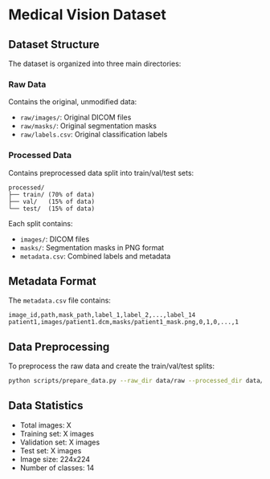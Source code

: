 # Medical Vision Dataset

## Dataset Structure
The dataset is organized into three main directories:

### Raw Data
Contains the original, unmodified data:
- `raw/images/`: Original DICOM files
- `raw/masks/`: Original segmentation masks
- `raw/labels.csv`: Original classification labels

### Processed Data
Contains preprocessed data split into train/val/test sets:
```
processed/
├── train/ (70% of data)
├── val/   (15% of data)
└── test/  (15% of data)
```

Each split contains:
- `images/`: DICOM files
- `masks/`: Segmentation masks in PNG format
- `metadata.csv`: Combined labels and metadata

## Metadata Format
The `metadata.csv` file contains:
```csv
image_id,path,mask_path,label_1,label_2,...,label_14
patient1,images/patient1.dcm,masks/patient1_mask.png,0,1,0,...,1
```

## Data Preprocessing
To preprocess the raw data and create the train/val/test splits:
```bash
python scripts/prepare_data.py --raw_dir data/raw --processed_dir data/processed
```



## Data Statistics
- Total images: X
- Training set: X images
- Validation set: X images
- Test set: X images
- Image size: 224x224
- Number of classes: 14